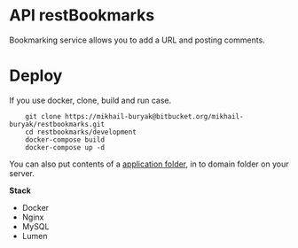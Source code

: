 # API restBookmarks
Bookmarking service allows you to add a URL and posting comments.

# Deploy
If you use docker, clone, build and run case.

        git clone https://mikhail-buryak@bitbucket.org/mikhail-buryak/restbookmarks.git
        cd restbookmarks/development
        docker-compose build
        docker-compose up -d

You can also put contents of a [application folder](https://bitbucket.org/mikhail-buryak/restbookmarks/src/6aaef0df030e03d2f8bbe08a0cb0c64c3e873f84/development/app/?at=master), in to domain folder on your server.

**Stack**

* Docker
* Nginx
* MySQL
* Lumen
